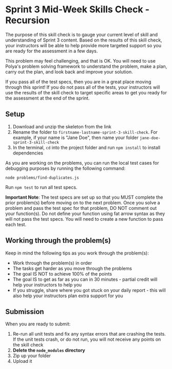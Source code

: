 # Sprint 3 Mid-Week Skills Check - Recursion

The purpose of this skill check is to gauge your current level of skill and
understanding of Sprint 3 content. Based on the results of this skill check,
your instructors will be able to help provide more targeted support so you are
ready for the assessment in a few days.

This problem may feel challenging, and that is OK. You will need to use Polya's
problem solving framework to understand the problem, make a plan, carry out the
plan, and look back and improve your solution.

If you pass all of the test specs, then you are in a great place moving through
this sprint! If you do not pass all of the tests, your instructors will use the
results of the skill check to target specific areas to get you ready for the
assessment at the end of the sprint.

## Setup

1. Download and unzip the skeleton from the link
2. Rename the folder to `firstname-lastname-sprint-3-skill-check`. For
   example, if your name is "Jane Doe", then name your folder
   `jane-doe-sprint-3-skill-check`
3. In the terminal, `cd` into the project folder and run `npm install`
   to install dependencies


As you are working on the problems, you can run the local test cases for
debugging purposes by running the following command:

`node problems/find-duplicates.js`

Run `npm test` to run all test specs.

**Important Note**: The test specs are set up so that you MUST complete the prior problem(s) before moving on to the next problem. Once you solve a problem and pass the test spec for that problem, DO NOT comment out your function(s). Do not define your function using fat arrow syntax as they will not pass the test specs. You will need to create a new function to pass each test.

## Working through the problem(s)

Keep in mind the following tips as you work through the problem(s):

- Work through the problem(s) in order
- The tasks get harder as you move through the problems
- The goal IS NOT to achieve 100% of the points
- The goal IS to get as far as you can in 30 minutes - partial credit will help
  your instructors to help you
- If you struggle, share where you got stuck on your daily report - this will
  also help your instructors plan extra support for you

## Submission

When you are ready to submit:

1. Re-run all unit tests and fix any syntax errors that are crashing the tests.
If the unit tests crash, or do not run, you will not receive any points on the
skill check
2. **Delete the `node_modules` directory**
3. Zip up your folder
4. Upload it
